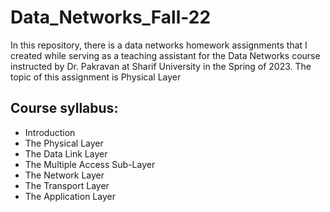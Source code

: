 # Data_Networks_Fall-22
In this repository, there is a data networks homework assignments that I created while serving as a teaching assistant for the Data Networks course instructed by Dr. Pakravan at Sharif University in the Spring of 2023.
The topic of this assignment is Physical Layer

## Course syllabus:
- Introduction
- The Physical Layer
- The Data Link Layer
- The Multiple Access Sub-Layer
- The Network Layer
- The Transport Layer
- The Application Layer
